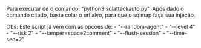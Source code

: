 Para executar dê o comando: "python3 sqlattackauto.py".
Após dado o comando citado, basta colar o url alvo, para que o sqlmap faça sua injeção.

Obs: Este script já vem com as opções de:
    - "--random-agent"
    - "--level 4"
    - "--risk 2"
    - "--tamper=space2comment"
    - "--flush-session"
    - "--time-sec=2"

